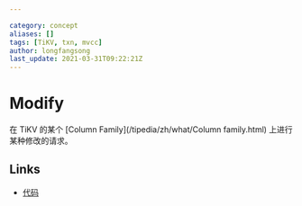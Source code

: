 ```yaml
---

category: concept
aliases: []
tags: [TiKV, txn, mvcc]
author: longfangsong
last_update: 2021-03-31T09:22:21Z
---
```


# Modify

在 TiKV 的某个 [Column Family](/tipedia/zh/what/Column family.html) 上进行某种修改的请求。

## Links

- [代码](https://github.com/tikv/tikv/blob/7bcb41eb527f2713472eab8b4e5b30480cac4342/components/tikv_kv/src/lib.rs#L77)
